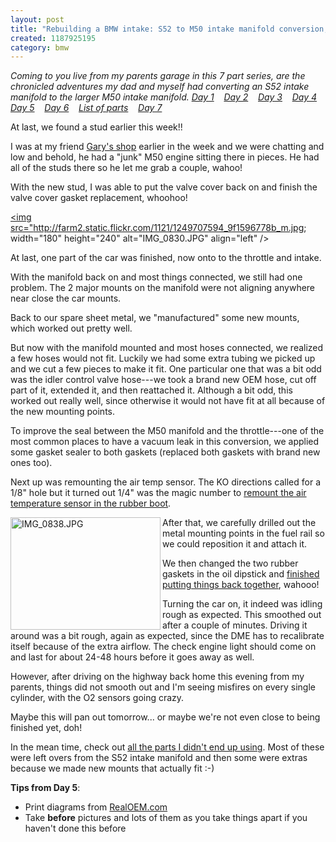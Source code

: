 ```yaml
--- 
layout: post
title: "Rebuilding a BMW intake: S52 to M50 intake manifold conversion, day 5"
created: 1187925195
category: bmw
---
```

<em>Coming to you live from my parents garage in this 7 part series, are the chronicled adventures my dad and myself had converting an S52 intake manifold to the larger M50 intake manifold. 
<a href="http://tedserbinski.com/2007/08/04/rebuilding-bmw-intake-s52-m50-intake-manifold-conversion-day-1/">Day 1</a>&nbsp;&nbsp;&nbsp; <a href="http://tedserbinski.com/2007/08/11/rebuilding-bmw-intake-s52-m50-intake-manifold-conversion-day-2/">Day 2</a>&nbsp;&nbsp;&nbsp; <a href="http://tedserbinski.com/2007/08/17/rebuilding-bmw-intake-s52-m50-intake-manifold-conversion-day-3/">Day 3</a>&nbsp;&nbsp;&nbsp; <a href="http://tedserbinski.com/2007/08/18/rebuilding-bmw-intake-s52-m50-intake-manifold-conversion-day-4/">Day 4</a>&nbsp;&nbsp;&nbsp; <a href="http://tedserbinski.com/2007/08/23/rebuilding-bmw-intake-s52-m50-intake-manifold-conversion-day-5/">Day 5</a>&nbsp;&nbsp;&nbsp; <a href="http://tedserbinski.com/2007/08/30/rebuilding-bmw-intake-s52-m50-intake-manifold-conversion-day-6/">Day 6</a>&nbsp;&nbsp;&nbsp; <a href="http://tedserbinski.com/2007/08/31/rebuilding-bmw-intake-s52-m50-intake-manifold-conversion-list-parts/">List of parts</a>&nbsp;&nbsp;&nbsp; <a href="http://tedserbinski.com/2007/09/17/rebuilding-bmw-intake-s52-m50-intake-manifold-conversion-day-7/">Day 7</a></em>



At last, we found a stud earlier this week!!

I was at my friend <a href="http://martinmotorsportsinc.com/">Gary's shop</a> earlier in the week and we were chatting and low and behold, he had a "junk" M50 engine sitting there in pieces. He had all of the studs there so he let me grab a couple, wahoo!

With the new stud, I was able to put the valve cover back on and finish the valve cover gasket replacement, whoohoo!

<a href="http://www.flickr.com/photos/tedserbinski/1249707594/" title="Photo Sharing"><img src="http://farm2.static.flickr.com/1121/1249707594_9f1596778b_m.jpg; width="180" height="240" alt="IMG_0830.JPG" align="left" /></a>

At last, one part of the car was finished, now onto to the throttle and intake.

With the manifold back on and most things connected, we still had one problem. The 2 major mounts on the manifold were not aligning anywhere near close the car mounts. 

Back to our spare sheet metal, we "manufactured" some new mounts, which worked out pretty well.

But now with the manifold mounted and most hoses connected, we realized a few hoses would not fit. Luckily we had some extra tubing we picked up and we cut a few pieces to make it fit. One particular one that was a bit odd was the idler control valve hose---we took a brand new OEM hose, cut off part of it, extended it, and then reattached it. Although a bit odd, this worked out really well, since otherwise it would not have fit at all because of the new mounting points.

To improve the seal between the M50 manifold and the throttle---one of the most common places to have a vacuum leak in this conversion, we applied some gasket sealer to both gaskets (replaced both gaskets with brand new ones too). 

Next up was remounting the air temp sensor. The KO directions called for a 1/8" hole but it turned out 1/4" was the magic number to <a href="http://www.flickr.com/photos/tedserbinski/1249711988/in/set-72157601244448485/">remount the air temperature sensor in the rubber boot</a>.

<a href="http://www.flickr.com/photos/tedserbinski/1249709706/" title="Photo Sharing"><img src="http://farm2.static.flickr.com/1300/1249709706_f97c6667a3_m.jpg" width="240" height="180" alt="IMG_0838.JPG" align="left" /></a>

After that, we carefully drilled out the metal mounting points in the fuel rail so we could reposition it and attach it.

We then changed the two rubber gaskets in the oil dipstick and <a href="http://www.flickr.com/photos/tedserbinski/1249726318/">finished putting things back together</a>, wahooo!

Turning the car on, it indeed was idling rough as expected. This smoothed out after a couple of minutes. Driving it around was a bit rough, again as expected, since the DME has to recalibrate itself because of the extra airflow. The check engine light should come on and last for about 24-48 hours before it goes away as well.

However, after driving on the highway back home this evening from my parents, things did not smooth out and I'm seeing misfires on every single cylinder, with the O2 sensors going crazy.

Maybe this will pan out tomorrow... or maybe we're not even close to being finished yet, doh!

In the mean time, check out <a href="http://www.flickr.com/photos/tedserbinski/1248865965/in/set-72157601244448485/">all the parts I didn't end up using</a>. Most of these were left overs from the S52 intake manifold and then some were extras because we made new mounts that actually fit :-)

<strong>Tips from Day 5</strong>:
<ul>
<li>Print diagrams from <a href="http://www.realoem.com/bmw/">RealOEM.com</a></li>
<li>Take <strong>before</strong> pictures and lots of them as you take things apart if you haven't done this before</li>
</ul>

